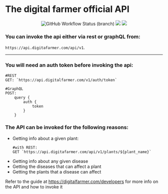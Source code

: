 # The digital farmer official API

<p align="center">
 <img alt="GitHub Workflow Status (branch)" src="https://img.shields.io/github/workflow/status/ndaba1/digital-farmer-api/Digital%20Farmer%20API%20CI/main">
 <a href="https://en.wikipedia.org/wiki/Representational_state_transfer"><img src="https://img.shields.io/badge/interface-REST-blue.svg?longCache=true&style=flat"></a>
 <a href="https://en.wikipedia.org/wiki/GraphQL"><img src="https://img.shields.io/badge/interface-GraphQL-red.svg?longCache=true&style=flat"></a>
</p>


### You can invoke the api either via rest or graphQL from:
 `https://api.digitafarmer.com/api/v1`.
 
---

### You will need an auth token before invoking the api:
```
#REST
GET: `https://api.digitalfarmer.com/v1/auth/token`

#GraphQL
POST:
    query {
        auth {
            token
        }
    }
```

### The API can be invoked for the following reasons:
- Getting info about a given plant:
  ```
  #with REST:
  GET `https://api.digitafarmer.com/api/v1/plants/${plant_name}`

  ```
- Getting info about any given disease
- Getting the diseases that can affect a plant
- Getting the plants that a disease can affect

Refer to the guide at https://digitalfarmer.com/developers for more info on the API and how to invoke it
